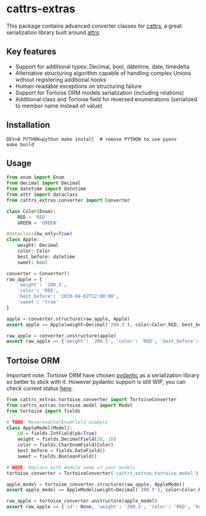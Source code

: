 # cattrs-extras

This package contains advanced converter classes for [cattrs](https://github.com/Tinche/cattrs), a great serialization library built around [attrs](https://github.com/python-attrs/attrs).

## Key features 

* Support for additional types: Decimal, bool, datetime, date, timedelta
* Alternative structuring algorithm capable of handling complex Unions without registering additional hooks 
* Human-readable exceptions on structuring failure
* Support for Tortoise ORM models serialization (including relations)
* Additional class and Tortoise field for reversed enumerations (serialized to member name instead of value)

## Installation

```shell-script
DEV=0 PYTHON=python make install  # remove PYTHON to use pyenv
make build
```

## Usage

```python
from enum import Enum
from decimal import Decimal
from datetime import datetime
from attr import dataclass
from cattrs_extras.converter import Converter

class Color(Enum):
    RED = 'RED'
    GREEN = 'GREEN'

@dataclass(kw_only=True)
class Apple:
    weight: Decimal
    color: Color
    best_before: datetime
    sweet: bool

converter = Converter()
raw_apple = {
    'weight': '200.5',
    'color': 'RED',
    'best_before': '2020-04-02T12:00:00',
    'sweet': 'true'
}

apple = converter.structure(raw_apple, Apple)
assert apple == Apple(weight=Decimal('200.5'), color=Color.RED, best_before=datetime(2020, 4, 2, 12, 0), sweet=True)

raw_apple = converter.unstructure(apple)
assert raw_apple == {'weight': '200.5', 'color': 'RED', 'best_before': 1585818000.0, 'sweet': True}
```


## Tortoise ORM

Important note: Tortoise ORM have chosen [pydantic](https://github.com/samuelcolvin/pydantic) as a serialization library so better to stick with it. However pydantic support is still WIP, you can check current status [here](https://tortoise-orm.readthedocs.io/en/latest/contrib/pydantic.html).

```python
from cattrs_extras.tortoise.converter import TortoiseConverter
from cattrs_extras.tortoise.model import Model
from tortoise import fields

# TODO: ReversedCharEnumField example
class AppleModel(Model):
    id = fields.IntField(pk=True)
    weight = fields.DecimalField(20, 10)
    color = fields.CharEnumField(Color)
    best_before = fields.DateField()
    sweet = fields.BooleanField()

# NOTE: Replace with module name of your models
tortoise_converter = TortoiseConverter('cattrs_extras.tortoise.model')

apple_model = tortoise_converter.structure(raw_apple, AppleModel)
assert apple_model == AppleModel(weight=Decimal('200.5'), color=Color.RED, best_before=datetime(2020, 4, 2, 12, 0), sweet=True)

raw_apple = tortoise_converter.unstructure(apple_model)
assert raw_apple == {'id': None, 'weight': '200.5', 'color': 'RED', 'best_before': 1585774800.0, 'sweet': True}
```